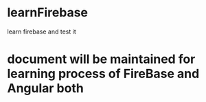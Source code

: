 # learnFirebase
learn firebase and test it

# document will be maintained for learning process of FireBase and Angular both